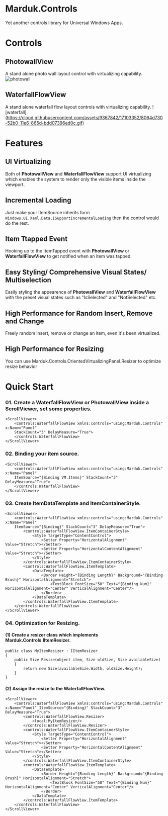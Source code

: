 # Marduk.Controls
Yet another controls library for Universal Windows Apps.

# Controls
## PhotowallView
A stand alone photo wall layout control with virtualizing capability.
![photowall](https://cloud.githubusercontent.com/assets/9367842/17103395/aeb31994-52b0-11e6-85a0-810188084535.gif)

## WaterfallFlowView
A stand alone waterfall flow layout controls with virtualizing capability.
![waterfall]
(https://cloud.githubusercontent.com/assets/9367842/17103352/8064d730-52b0-11e6-865d-bdd07396ed0c.gif)

# Features
## UI Virtualizing
Both of **PhotowallView** and **WaterfallFlowView** support UI virtualizing which enables the system to render only the visible items inside the viewport.

## Incremental Loading
Just make your ItemSource inherits form `Windows.UI.Xaml.Data.ISupportIncrementalLoading` then the control would do the rest.

## Item Ttapped Event
Hooking up to the ItemTapped event with **PhotowallView** or **WaterfallFlowView** to get notified when an item was tapped.

## Easy Styling/ Comprehensive Visual States/ Multiselection
Easily styling the appearence of **PhotowallView** and **WaterfallFlowView** with the preset visual states such as "IsSelected" and "NotSelected" etc.

## High Performance for Random Insert, Remove and Change
Freely random insert, remove or change an item, even it's been virtualized. 

## High Performance for Resizing
You can use Marduk.Controls.OrientedVirtualizingPanel.Resizer to optimize resize behavior


# Quick Start
### 01. Create a WaterfallFlowView or PhotowallView inside a ScrollViewer, set some properties.

```XAML
<ScrollViewer>
    <controls:WaterfallFlowView xmlns:controls="using:Marduk.Controls" x:Name="Panel" 
    StackCount="3" DelayMeasure="True">
    </controls:WaterfallFlowView>
</ScrollViewer>
```

### 02. Binding your item source.

```XAML
<ScrollViewer>
    <controls:WaterfallFlowView xmlns:controls="using:Marduk.Controls" x:Name="Panel" 
    ItemSource="{Binding VM.Items}" StackCount="3" DelayMeasure="True">
    </controls:WaterfallFlowView>
</ScrollViewer>
```

### 03. Create ItemDataTemplate and ItemContainerStyle.

```XAML
<ScrollViewer>
    <controls:WaterfallFlowView xmlns:controls="using:Marduk.Controls" x:Name="Panel" 
    ItemSource="{Binding}" StackCount="3" DelayMeasure="True">
        <controls:WaterfallFlowView.ItemContainerStyle>
            <Style TargetType="ContentControl">
                <Setter Property="HorizontalAlignment" Value="Stretch"></Setter>
                <Setter Property="HorizontalContentAlignment" Value="Stretch"></Setter>
            </Style>
        </controls:WaterfallFlowView.ItemContainerStyle>
        <controls:WaterfallFlowView.ItemTemplate>
            <DataTemplate>
                <Border Height="{Binding Length}" Background="{Binding Brush}" HorizontalAlignment="Stretch">
                    <TextBlock FontSize="50" Text="{Binding Num}" HorizontalAlignment="Center" VerticalAlignment="Center"/>
                </Border>
            </DataTemplate>
        </controls:WaterfallFlowView.ItemTemplate>
    </controls:WaterfallFlowView>
</ScrollViewer>
```

### 04. Optimization for Resizing.
#### (1) Create a resizer class which implements Marduk.Controls.IItemResizer.

```CSharp
public class MyItemResizer : IItemResizer
{
    public Size Resize(object item, Size oldSize, Size availableSize)
    {
        return new Size(availableSize.Width, oldSize.Height);
    }
}
```
#### (2) Assign the resize to the WaterfallFlowView.

```XAML
<ScrollViewer>
    <controls:WaterfallFlowView xmlns:controls="using:Marduk.Controls" x:Name="Panel" ItemSource="{Binding}" StackCount="3" DelayMeasure="True">
        <controls:WaterfallFlowView.Resizer>
            <local:MyItemResizer/>
        </controls:WaterfallFlowView.Resizer>
        <controls:WaterfallFlowView.ItemContainerStyle>
            <Style TargetType="ContentControl">
                <Setter Property="HorizontalAlignment" Value="Stretch"></Setter>
                <Setter Property="HorizontalContentAlignment" Value="Stretch"></Setter>
            </Style>
        </controls:WaterfallFlowView.ItemContainerStyle>
        <controls:WaterfallFlowView.ItemTemplate>
            <DataTemplate>
                <Border Height="{Binding Length}" Background="{Binding Brush}" HorizontalAlignment="Stretch">
                    <TextBlock FontSize="50" Text="{Binding Num}" HorizontalAlignment="Center" VerticalAlignment="Center"/>
                </Border>
            </DataTemplate>
        </controls:WaterfallFlowView.ItemTemplate>
    </controls:WaterfallFlowView>
</ScrollViewer>
```
